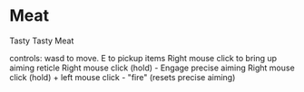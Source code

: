 # Meat
Tasty Tasty Meat

controls:
wasd to move.
E to pickup items
Right mouse click to bring up aiming reticle
Right mouse click (hold) - Engage precise aiming
Right mouse click (hold) + left mouse click - "fire" (resets precise aiming)
